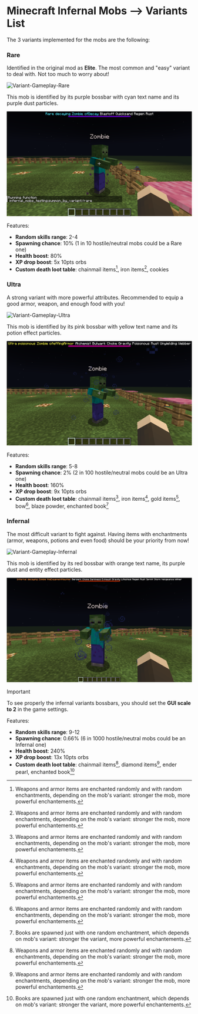 # Minecraft Infernal Mobs --> Variants List

The 3 variants implemented for the mobs are the following:

### Rare

Identified in the original mod as **Elite**. The most common and "easy" variant to deal with. Not too much to worry about!

![Variant-Gameplay-Rare](/src/img/variants/rare.gif)

This mob is identified by its purple bossbar with cyan text name and its purple dust particles.

![Variant-Picture-Rare](/src/img/variants/rare.png)

Features:

- **Random skills range**: 2-4
- **Spawning chance**: 10% (1 in 10 hostile/neutral mobs could be a Rare one)
- **Health boost**: 80%
- **XP drop boost**: 5x 10pts orbs
- **Custom death loot table**: chainmail items[^1], iron items[^1], cookies

### Ultra

A strong variant with more powerful attributes. Recommended to equip a good armor, weapon, and enough food with you!

![Variant-Gameplay-Ultra](/src/img/variants/ultra.gif)

This mob is identified by its pink bossbar with yellow text name and its potion effect particles.

![Variant-Picture-Ultra](/src/img/variants/ultra.png)

Features:

- **Random skills range**: 5-8
- **Spawning chance**: 2% (2 in 100 hostile/neutral mobs could be an Ultra one)
- **Health boost**: 160%
- **XP drop boost**: 9x 10pts orbs
- **Custom death loot table**: chainmail items[^1], iron items[^1], gold items[^1], bow[^1], blaze powder, enchanted book[^2]

### Infernal

The most difficult variant to fight against. Having items with enchantments (armor, weapons, potions and even food) should be your priority from now!

![Variant-Gameplay-Infernal](/src/img/variants/infernal.gif)

This mob is identified by its red bossbar with orange text name, its purple dust and entity effect particles.

![Variant-Picture-Infernal](/src/img/variants/infernal.png)

> [!IMPORTANT]
> To see properly the infernal variants bossbars, you should set the **GUI scale to 2** in the game settings.

Features:

- **Random skills range**: 9-12
- **Spawning chance**: 0.66% (6 in 1000 hostile/neutral mobs could be an Infernal one)
- **Health boost**: 240%
- **XP drop boost**: 13x 10pts orbs
- **Custom death loot table**: chainmail items[^1], diamond items[^1], ender pearl, enchanted book[^2]

[^1]: Weapons and armor items are enchanted randomly and with random enchantments, depending on the mob's variant: stronger the mob, more powerful enchantements.
[^2]: Books are spawned just with one random enchantment, which depends on mob's variant: stronger the variant, more powerful enchantements.
